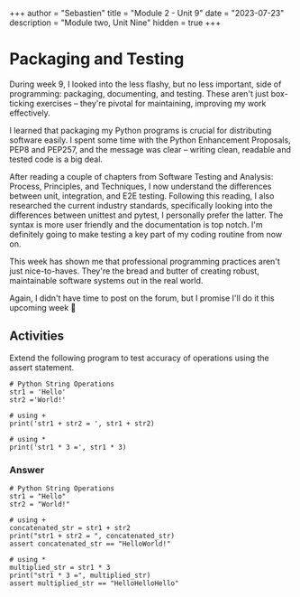+++
author = "Sebastien"
title = "Module 2 - Unit 9"
date = "2023-07-23"
description = "Module two, Unit Nine"
hidden = true
+++

# Packaging and Testing

During week 9, I looked into the less flashy, but no less important, side of programming: packaging, documenting, and testing.
These aren't just box-ticking exercises – they're pivotal for maintaining, improving my work effectively.

I learned that packaging my Python programs is crucial for distributing software easily. I spent some time with the Python Enhancement Proposals, PEP8 and PEP257, and the message was clear – writing clean, readable and tested code is a big deal.

After reading a couple of chapters from Software Testing and Analysis: Process, Principles, and Techniques, I now understand the differences between unit, integration, and E2E testing. Following this reading, I also researched the current industry standards, specifically looking into the differences between unittest and pytest, I personally prefer the latter. The syntax is more user friendly and the documentation is top notch. I'm definitely going to make testing a key part of my coding routine from now on.

This week has shown me that professional programming practices aren't just nice-to-haves. They're the bread and butter of creating robust, maintainable software systems out in the real world.

Again, I didn't have time to post on the forum, but I promise I'll do it this upcoming week 🤞


## Activities

Extend the following program to test accuracy of operations using the assert statement.

```python3
# Python String Operations
str1 = 'Hello'
str2 ='World!'

# using +
print('str1 + str2 = ', str1 + str2)

# using *
print('str1 * 3 =', str1 * 3)
```

### Answer

```python3
# Python String Operations
str1 = "Hello"
str2 = "World!"

# using +
concatenated_str = str1 + str2
print("str1 + str2 = ", concatenated_str)
assert concatenated_str == "HelloWorld!"

# using *
multiplied_str = str1 * 3
print("str1 * 3 =", multiplied_str)
assert multiplied_str == "HelloHelloHello"

```
